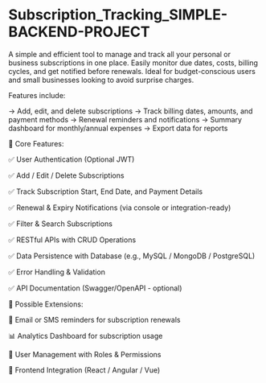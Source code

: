 # Subscription_Tracking_SIMPLE-BACKEND-PROJECT
 A simple and efficient tool to manage and track all your personal or business subscriptions in one place. Easily monitor due dates, costs, billing cycles, and get notified before renewals. Ideal for budget-conscious users and small businesses looking to avoid surprise charges.

Features include:

-> Add, edit, and delete subscriptions
-> Track billing dates, amounts, and payment methods
-> Renewal reminders and notifications
-> Summary dashboard for monthly/annual expenses
-> Export data for reports


🔧 Core Features:

✅ User Authentication (Optional JWT)

✅ Add / Edit / Delete Subscriptions

✅ Track Subscription Start, End Date, and Payment Details

✅ Renewal & Expiry Notifications (via console or integration-ready)

✅ Filter & Search Subscriptions

✅ RESTful APIs with CRUD Operations

✅ Data Persistence with Database (e.g., MySQL / MongoDB / PostgreSQL)

✅ Error Handling & Validation

✅ API Documentation (Swagger/OpenAPI - optional)




🚀 Possible Extensions:

📧 Email or SMS reminders for subscription renewals

📊 Analytics Dashboard for subscription usage

📝 User Management with Roles & Permissions

📱 Frontend Integration (React / Angular / Vue)